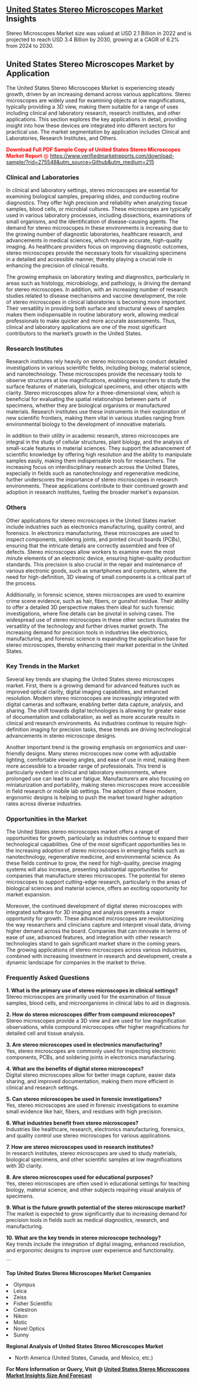 <h2><a href="https://www.verifiedmarketreports.com/download-sample/?rid=275548&amp;utm_source=Github&amp;utm_medium=215" target="_blank">United States Stereo Microscopes Market</a> Insights</h2><p>Stereo Microscopes Market size was valued at USD 2.1 Billion in 2022 and is projected to reach USD 3.4 Billion by 2030, growing at a CAGR of 6.2% from 2024 to 2030.</p><p><h2>United States Stereo Microscopes Market by Application</h2><p>The United States Stereo Microscopes Market is experiencing steady growth, driven by an increasing demand across various applications. Stereo microscopes are widely used for examining objects at low magnifications, typically providing a 3D view, making them suitable for a range of uses including clinical and laboratory research, research institutes, and other applications. This section explores the key applications in detail, providing insight into how these devices are integrated into different sectors for practical use. The market segmentation by application includes Clinical and Laboratories, Research Institutes, and Others. <p><span class=""><span style="color: #ff0000;"><strong>Download Full PDF Sample Copy of United States Stereo Microscopes Market Report</strong> @ </span><a href="https://www.verifiedmarketreports.com/download-sample/?rid=275548&amp;utm_source=Github&amp;utm_medium=215" target="_blank">https://www.verifiedmarketreports.com/download-sample/?rid=275548&amp;utm_source=Github&amp;utm_medium=215</a></span></p></p><h3>Clinical and Laboratories</h3><p>In clinical and laboratory settings, stereo microscopes are essential for examining biological samples, preparing slides, and conducting routine diagnostics. They offer high precision and reliability when analyzing tissue samples, blood cells, or microbial cultures. These microscopes are typically used in various laboratory processes, including dissections, examinations of small organisms, and the identification of disease-causing agents. The demand for stereo microscopes in these environments is increasing due to the growing number of diagnostic laboratories, healthcare research, and advancements in medical sciences, which require accurate, high-quality imaging. As healthcare providers focus on improving diagnostic outcomes, stereo microscopes provide the necessary tools for visualizing specimens in a detailed and accessible manner, thereby playing a crucial role in enhancing the precision of clinical results.</p><p>The growing emphasis on laboratory testing and diagnostics, particularly in areas such as histology, microbiology, and pathology, is driving the demand for stereo microscopes. In addition, with an increasing number of research studies related to disease mechanisms and vaccine development, the role of stereo microscopes in clinical laboratories is becoming more important. Their versatility in providing both surface and structural views of samples makes them indispensable in routine laboratory work, allowing medical professionals to make quicker and more accurate assessments. Thus, clinical and laboratory applications are one of the most significant contributors to the market’s growth in the United States.</p><h3>Research Institutes</h3><p>Research institutes rely heavily on stereo microscopes to conduct detailed investigations in various scientific fields, including biology, material science, and nanotechnology. These microscopes provide the necessary tools to observe structures at low magnifications, enabling researchers to study the surface features of materials, biological specimens, and other objects with clarity. Stereo microscopes allow for a three-dimensional view, which is beneficial for evaluating the spatial relationships between parts of specimens, whether they are biological organisms or manufactured materials. Research institutes use these instruments in their exploration of new scientific frontiers, making them vital in various studies ranging from environmental biology to the development of innovative materials.</p><p>In addition to their utility in academic research, stereo microscopes are integral in the study of cellular structures, plant biology, and the analysis of small-scale features in material sciences. They support the advancement of scientific knowledge by offering high resolution and the ability to manipulate samples easily, making them indispensable tools for researchers. The increasing focus on interdisciplinary research across the United States, especially in fields such as nanotechnology and regenerative medicine, further underscores the importance of stereo microscopes in research environments. These applications contribute to their continued growth and adoption in research institutes, fueling the broader market's expansion.</p><h3>Others</h3><p>Other applications for stereo microscopes in the United States market include industries such as electronics manufacturing, quality control, and forensics. In electronics manufacturing, these microscopes are used to inspect components, soldering joints, and printed circuit boards (PCBs), ensuring that the intricate details are correctly assembled and free of defects. Stereo microscopes allow workers to examine even the most minute elements of an electronic device, ensuring higher-quality production standards. This precision is also crucial in the repair and maintenance of various electronic goods, such as smartphones and computers, where the need for high-definition, 3D viewing of small components is a critical part of the process.</p><p>Additionally, in forensic science, stereo microscopes are used to examine crime scene evidence, such as hair, fibers, or gunshot residue. Their ability to offer a detailed 3D perspective makes them ideal for such forensic investigations, where fine details can be pivotal in solving cases. The widespread use of stereo microscopes in these other sectors illustrates the versatility of the technology and further drives market growth. The increasing demand for precision tools in industries like electronics, manufacturing, and forensic science is expanding the application base for stereo microscopes, thereby enhancing their market potential in the United States.</p><h3>Key Trends in the Market</h3><p>Several key trends are shaping the United States stereo microscopes market. First, there is a growing demand for advanced features such as improved optical clarity, digital imaging capabilities, and enhanced resolution. Modern stereo microscopes are increasingly integrated with digital cameras and software, enabling better data capture, analysis, and sharing. The shift towards digital technologies is allowing for greater ease of documentation and collaboration, as well as more accurate results in clinical and research environments. As industries continue to require high-definition imaging for precision tasks, these trends are driving technological advancements in stereo microscope designs.</p><p>Another important trend is the growing emphasis on ergonomics and user-friendly designs. Many stereo microscopes now come with adjustable lighting, comfortable viewing angles, and ease of use in mind, making them more accessible to a broader range of professionals. This trend is particularly evident in clinical and laboratory environments, where prolonged use can lead to user fatigue. Manufacturers are also focusing on miniaturization and portability, making stereo microscopes more accessible in field research or mobile lab settings. The adoption of these modern, ergonomic designs is helping to push the market toward higher adoption rates across diverse industries.</p><h3>Opportunities in the Market</h3><p>The United States stereo microscopes market offers a range of opportunities for growth, particularly as industries continue to expand their technological capabilities. One of the most significant opportunities lies in the increasing adoption of stereo microscopes in emerging fields such as nanotechnology, regenerative medicine, and environmental science. As these fields continue to grow, the need for high-quality, precise imaging systems will also increase, presenting substantial opportunities for companies that manufacture stereo microscopes. The potential for stereo microscopes to support cutting-edge research, particularly in the areas of biological sciences and material science, offers an exciting opportunity for market expansion.</p><p>Moreover, the continued development of digital stereo microscopes with integrated software for 3D imaging and analysis presents a major opportunity for growth. These advanced microscopes are revolutionizing the way researchers and clinicians capture and interpret visual data, driving higher demand across the board. Companies that can innovate in terms of ease of use, advanced features, and integration with other research technologies stand to gain significant market share in the coming years. The growing applications of stereo microscopes across various industries, combined with increasing investment in research and development, create a dynamic landscape for companies in the market to thrive.</p><h3>Frequently Asked Questions</h3><p><strong>1. What is the primary use of stereo microscopes in clinical settings?</strong><br> Stereo microscopes are primarily used for the examination of tissue samples, blood cells, and microorganisms in clinical labs to aid in diagnosis.</p><p><strong>2. How do stereo microscopes differ from compound microscopes?</strong><br> Stereo microscopes provide a 3D view and are used for low magnification observations, while compound microscopes offer higher magnifications for detailed cell and tissue analysis.</p><p><strong>3. Are stereo microscopes used in electronics manufacturing?</strong><br> Yes, stereo microscopes are commonly used for inspecting electronic components, PCBs, and soldering joints in electronics manufacturing.</p><p><strong>4. What are the benefits of digital stereo microscopes?</strong><br> Digital stereo microscopes allow for better image capture, easier data sharing, and improved documentation, making them more efficient in clinical and research settings.</p><p><strong>5. Can stereo microscopes be used in forensic investigations?</strong><br> Yes, stereo microscopes are used in forensic investigations to examine small evidence like hair, fibers, and residues with high precision.</p><p><strong>6. What industries benefit from stereo microscopes?</strong><br> Industries like healthcare, research, electronics manufacturing, forensics, and quality control use stereo microscopes for various applications.</p><p><strong>7. How are stereo microscopes used in research institutes?</strong><br> In research institutes, stereo microscopes are used to study materials, biological specimens, and other scientific samples at low magnifications with 3D clarity.</p><p><strong>8. Are stereo microscopes used for educational purposes?</strong><br> Yes, stereo microscopes are often used in educational settings for teaching biology, material science, and other subjects requiring visual analysis of specimens.</p><p><strong>9. What is the future growth potential of the stereo microscope market?</strong><br> The market is expected to grow significantly due to increasing demand for precision tools in fields such as medical diagnostics, research, and manufacturing.</p><p><strong>10. What are the key trends in stereo microscope technology?</strong><br> Key trends include the integration of digital imaging, enhanced resolution, and ergonomic designs to improve user experience and functionality.</p>```</p><p><strong>Top United States Stereo Microscopes Market Companies</strong></p><div data-test-id=""><p><li>Olympus</li><li> Leica</li><li> Zeiss</li><li> Fisher Scientific</li><li> Celestron</li><li> Nikon</li><li> Motic</li><li> Novel Optics</li><li> Sunny</li></p><div><strong>Regional Analysis of&nbsp;United States Stereo Microscopes Market</strong></div><ul><li dir="ltr"><p dir="ltr">North America&nbsp;(United States, Canada, and Mexico, etc.)</p></li></ul><p><strong>For More Information or Query, Visit @&nbsp;</strong><strong><a href="https://www.verifiedmarketreports.com/product/stereo-microscopes-market/?utm_source=Github&amp;utm_medium=215" target="_blank">United States Stereo Microscopes Market Insights Size And Forecast</a></strong></p></div>
